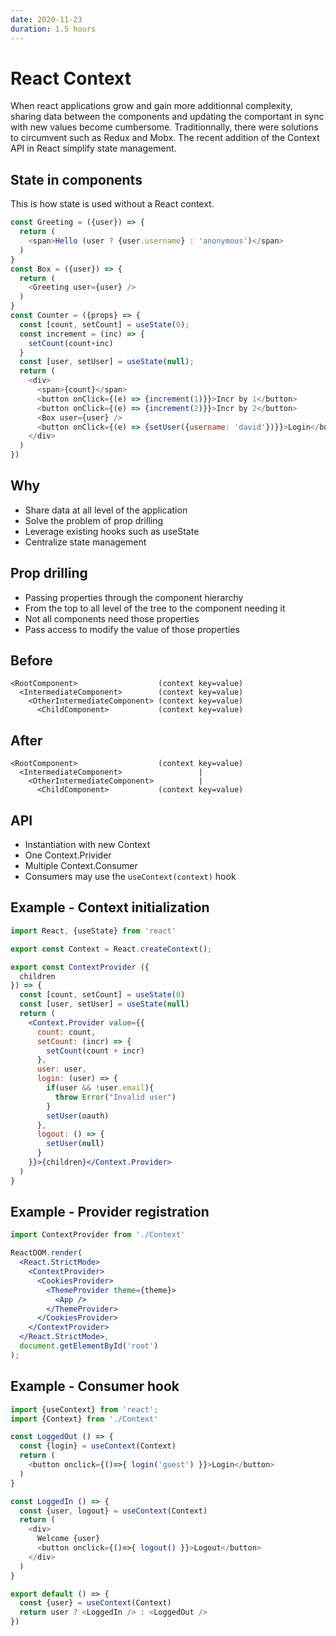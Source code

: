 ```yaml
---
date: 2020-11-23
duration: 1.5 hours
---
```


# React Context

When react applications grow and gain more additionnal complexity, sharing data between the components and updating the comportant in sync with new values become cumbersome. Traditionnally, there were solutions to circumvent such as Redux and Mobx. The recent addition of the Context API in React simplify state management.

## State in components

This is how state is used without a React context.

```js
const Greeting = ({user}) => {
  return (
    <span>Hello (user ? {user.username} : 'anonymous')</span>
  )
}
const Box = ({user}) => {
  return (
    <Greeting user={user} />
  )
}
const Counter = ({props} => {
  const [count, setCount] = useState(0);
  const increment = (inc) => {
    setCount(count+inc)
  }
  const [user, setUser] = useState(null);
  return (
    <div>
      <span>{count}</span>
      <button onClick={(e) => {increment(1)}}>Incr by 1</button>
      <button onClick={(e) => {increment(2)}}>Incr by 2</button>
      <Box user={user} />
      <button onClick={(e) => {setUser({username: 'david'})}}>Login</button>
    </div>
  )
})
```

## Why

* Share data at all level of the application
* Solve the problem of prop drilling
* Leverage existing hooks such as useState
* Centralize state management

## Prop drilling

* Passing properties through the component hierarchy
* From the top to all level of the tree to the component needing it
* Not all components need those properties
* Pass access to modify the value of those properties

## Before

```
<RootComponent>                  (context key=value)
  <IntermediateComponent>        (context key=value)
    <OtherIntermediateComponent> (context key=value)
      <ChildComponent>           (context key=value)
```

## After

```
<RootComponent>                  (context key=value)
  <IntermediateComponent>                 |
    <OtherIntermediateComponent>          |
      <ChildComponent>           (context key=value)
```

## API

* Instantiation with new Context
* One Context.Privider
* Multiple Context.Consumer
* Consumers may use the `useContext(context)` hook

## Example - Context initialization

```jsx
import React, {useState} from 'react'

export const Context = React.createContext();

export const ContextProvider ({
  children
}) => {
  const [count, setCount] = useState(0)
  const [user, setUser] = useState(null)
  return (
    <Context.Provider value={{
      count: count,
      setCount: (incr) => {
        setCount(count + incr)
      },
      user: user,
      login: (user) => {
        if(user && !user.email){
          throw Error("Invalid user")
        }
        setUser(oauth)
      },
      logout: () => {
        setUser(null)
      }
    }}>{children}</Context.Provider>
  )
}
```

## Example - Provider registration

```jsx
import ContextProvider from './Context'

ReactDOM.render(
  <React.StrictMode>
    <ContextProvider>
      <CookiesProvider>
        <ThemeProvider theme={theme}>
          <App />
        </ThemeProvider>
      </CookiesProvider>
    </ContextProvider>
  </React.StrictMode>,
  document.getElementById('root')
);
```

## Example - Consumer hook

```js
import {useContext} from 'react';
import {Context} from './Context'

const LoggedOut () => {
  const {login} = useContext(Context)
  return (
    <button onclick={()=>{ login('guest') }}>Login</button>
  )
}

const LoggedIn () => {
  const {user, logout} = useContext(Context)
  return (
    <div>
      Welcome {user}
      <button onclick={()=>{ logout() }}>Logout</button>
    </div>
  )
}

export default () => {
  const {user} = useContext(Context)
  return user ? <LoggedIn /> : <LoggedOut />
})
```
